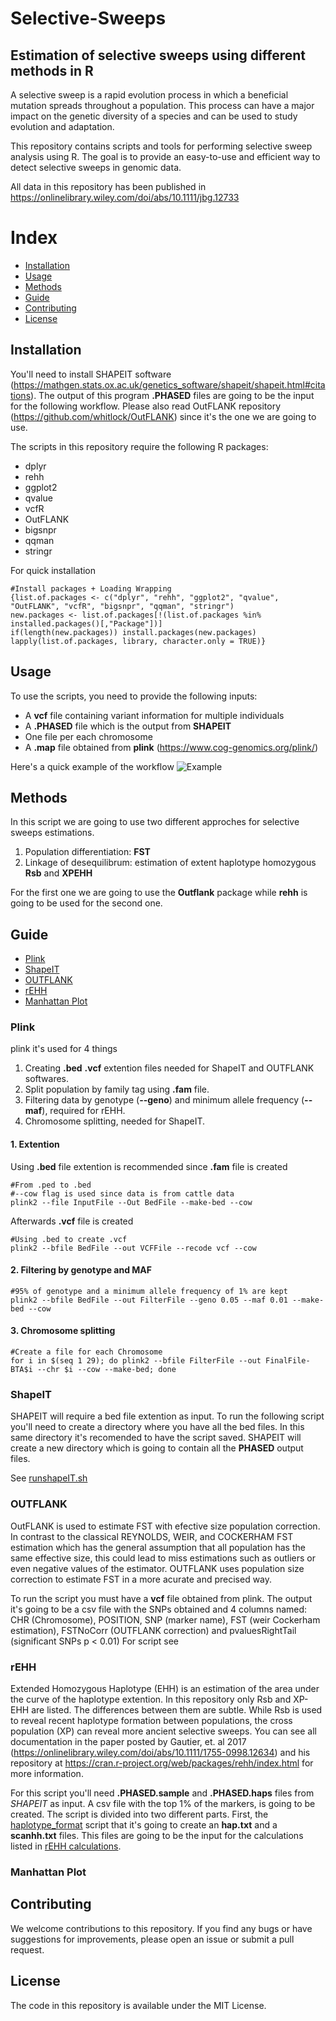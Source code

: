 # Selective-Sweeps
## Estimation of selective sweeps using different methods in R

A selective sweep is a rapid evolution process in which a beneficial mutation spreads throughout a population. This process can have a major impact on the genetic diversity of a species and can be used to study evolution and adaptation.

This repository contains scripts and tools for performing selective sweep analysis using R. The goal is to provide an easy-to-use and efficient way to detect selective sweeps in genomic data.

All data in this repository has been published in https://onlinelibrary.wiley.com/doi/abs/10.1111/jbg.12733

# Index
- [Installation](#installation)
- [Usage](#usage)
- [Methods](#methods)
- [Guide](#guide)
- [Contributing](#contributing)
- [License](#license)

## Installation
You'll need to install SHAPEIT software (https://mathgen.stats.ox.ac.uk/genetics_software/shapeit/shapeit.html#citations). The output of this program **.PHASED** files are going to be the input for the following workflow. Please also read OutFLANK repository (https://github.com/whitlock/OutFLANK) since it's the one we are going to use.

The scripts in this repository require the following R packages:
* dplyr
* rehh
* ggplot2
* qvalue
* vcfR
* OutFLANK
* bigsnpr
* qqman
* stringr

For quick installation
```{r}
#Install packages + Loading Wrapping
{list.of.packages <- c("dplyr", "rehh", "ggplot2", "qvalue", "OutFLANK", "vcfR", "bigsnpr", "qqman", "stringr")
new.packages <- list.of.packages[!(list.of.packages %in% installed.packages()[,"Package"])]
if(length(new.packages)) install.packages(new.packages)
lapply(list.of.packages, library, character.only = TRUE)}
```

## Usage
To use the scripts, you need to provide the following inputs:

* A **vcf** file containing variant information for multiple individuals
* A **.PHASED** file which is the output from **SHAPEIT**
* One file per each chromosome
* A **.map** file obtained from **plink** (https://www.cog-genomics.org/plink/)

Here's a quick example of the workflow
![Example](https://user-images.githubusercontent.com/43005715/218570525-d0a224c9-4a77-4ea6-8027-22d14b61c884.png)


## Methods
In this script we are going to use two different approches for selective sweeps estimations.
1. Population differentiation: **FST**
2. Linkage of desequilibrum: estimation of extent haplotype homozygous **Rsb** and **XPEHH**

For the first one we are going to use the **Outflank** package while **rehh** is going to be used for the second one.

## Guide
- [Plink](#plink)
- [ShapeIT](#shapeit)
- [OUTFLANK](#outflank)
- [rEHH](#rehh)
- [Manhattan Plot](#manhattan-plot)

### Plink
plink it's used for 4 things
1. Creating **.bed** **.vcf** extention files needed for ShapeIT and OUTFLANK softwares.
2. Split population by family tag using **.fam** file.
3. Filtering data by genotype (**--geno**) and minimum allele frequency (**--maf**), required for rEHH.
4. Chromosome splitting, needed for ShapeIT.

#### 1. Extention
Using **.bed** file extention is recommended since **.fam** file is created 
```
#From .ped to .bed
#--cow flag is used since data is from cattle data
plink2 --file InputFile --Out BedFile --make-bed --cow 
```
Afterwards **.vcf** file is created
```
#Using .bed to create .vcf
plink2 --bfile BedFile --out VCFFile --recode vcf --cow
```

#### 2. Filtering by genotype and MAF
```
#95% of genotype and a minimum allele frequency of 1% are kept
plink2 --bfile BedFile --out FilterFile --geno 0.05 --maf 0.01 --make-bed --cow 
```

#### 3. Chromosome splitting
```
#Create a file for each Chromosome
for i in $(seq 1 29); do plink2 --bfile FilterFile --out FinalFile-BTA$i --chr $i --cow --make-bed; done
```

### ShapeIT
SHAPEIT will require a bed file extention as input. To run the following script you'll need to create a directory where you have all the bed files. In this same directory it's recomended to have the script saved. SHAPEIT will create a new directory which is going to contain all the **PHASED** output files.

See [runshapeIT.sh](https://github.com/paulocecco/Selective-Sweeps/tree/main/SHAPEIT)

### OUTFLANK
OutFLANK is used to estimate FST with efective size population correction. In contrast to the classical REYNOLDS, WEIR, and COCKERHAM FST estimation which has the general assumption that all population has the same effective size, this could lead to miss estimations such as outliers or even negative values of the estimator. OUTFLANK uses population size correction to estimate FST in a more acurate and precised way.

To run the script you must have a **vcf** file obtained from plink. The output it's going to be a csv file with the SNPs obtained and 4 columns named: CHR (Chromosome), POSITION, SNP (marker name), FST (weir Cockerham estimation), FSTNoCorr (OUTFLANK correction) and pvaluesRightTail (significant SNPs p < 0.01)
For script see 

### rEHH
Extended Homozygous Haplotype (EHH) is an estimation of the area under the curve of the haplotype extention. In this repository only Rsb and XP-EHH are listed. The differences between them are subtle. While Rsb is used to reveal recent haplotype formation between populations, the cross population (XP) can reveal more ancient selective sweeps. You can see all documentation in the paper posted by Gautier, et. al 2017 (https://onlinelibrary.wiley.com/doi/abs/10.1111/1755-0998.12634) and his repository at https://cran.r-project.org/web/packages/rehh/index.html for more information.

For this script you'll need **.PHASED.sample** and **.PHASED.haps** files from *SHAPEIT* as input. A csv file with the top 1% of the markers, is going to be created. The script is divided into two different parts. First, the [haplotype_format](https://github.com/paulocecco/Selective-Sweeps/blob/main/rEHH/haplotype_Format.R) script that it's going to create an **hap.txt** and a **scanhh.txt** files. This files are going to be the input for the calculations listed in [rEHH calculations](https://github.com/paulocecco/Selective-Sweeps/blob/main/rEHH/rEHH_calc.R).

### Manhattan Plot


## Contributing
We welcome contributions to this repository. If you find any bugs or have suggestions for improvements, please open an issue or submit a pull request.

## License
The code in this repository is available under the MIT License.
